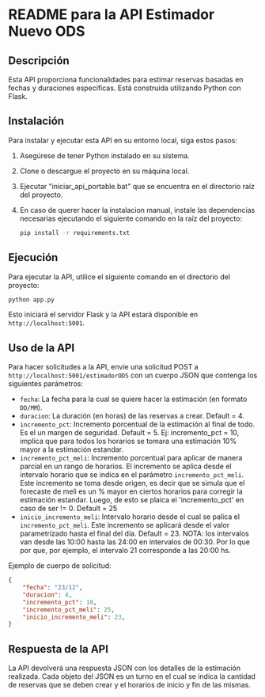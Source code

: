 
# README para la API Estimador Nuevo ODS

## Descripción

Esta API proporciona funcionalidades para estimar reservas basadas en fechas y duraciones específicas. Está construida utilizando Python con Flask.

## Instalación

Para instalar y ejecutar esta API en su entorno local, siga estos pasos:

1. Asegúrese de tener Python instalado en su sistema.
2. Clone o descargue el proyecto en su máquina local.
3. Ejecutar "iniciar_api_portable.bat" que se encuentra en el directorio raíz del proyecto.
4. En caso de querer hacer la instalacion manual, instale las dependencias necesarias ejecutando el siguiente comando en la raíz del proyecto:
   
   ```bash
   pip install -r requirements.txt
   ```

## Ejecución

Para ejecutar la API, utilice el siguiente comando en el directorio del proyecto:

```bash
python app.py
```

Esto iniciará el servidor Flask y la API estará disponible en `http://localhost:5001`.

## Uso de la API

Para hacer solicitudes a la API, envíe una solicitud POST a `http://localhost:5001/estimadorODS` con un cuerpo JSON que contenga los siguientes parámetros:

- `fecha`: La fecha para la cual se quiere hacer la estimación (en formato `DD/MM`).
- `duracion`: La duración (en horas) de las reservas a crear. Default = 4.
- `incremento_pct`: Incremento porcentual de la estimación al final de todo. Es el un margen de seguridad. Default = 5.
Ej: incremento_pct = 10, implica que para todos los horarios se tomara una estimación 10% mayor a la estimación estandar. 
- `incremento_pct_meli`: Incremento porcentual para aplicar de manera parcial en un rango de horarios. El incremento se aplica desde el intervalo horario que se indica en el parámetro `incremento_pct_meli`. Este incremento se toma desde origen, es decir que se simula que el forecaste de meli es un % mayor en ciertos horarios para corregir la estimación estandar. Luego, de esto se plaica el 'incremento_pct' en caso de ser != 0.
Default = 25
- `inicio_incremento_meli`: Intervalo horario desde el cual se palica el `incremento_pct_meli`. Este incremento se aplicará desde el valor parametrizado hasta el final del día. 
Default = 23.
NOTA: los intervalos van desde las 10:00 hasta las 24:00 en intervalos de 00:30. Por lo que por que, por ejemplo, el intervalo 21 corresponde a las 20:00 hs. 

Ejemplo de cuerpo de solicitud:

```json
{
    "fecha": "23/12",
    "duracion": 4,
    "incremento_pct": 10,
    "incremento_pct_meli": 25,
    "inicio_incremento_meli": 23,
}
```

## Respuesta de la API

La API devolverá una respuesta JSON con los detalles de la estimación realizada. Cada objeto del JSON es un turno en el cual se indica la cantidad de reservas que se deben crear y el horarios de inicio y fin de las mismas.
